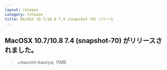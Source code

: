 ```yaml
---
layout: release
category: release
title: MacOSX 10.7/10.8 7.4 (snapshot-70) リリース
---
```

## MacOSX 10.7/10.8 7.4 (snapshot-70) がリリースされました。

> +macvim-kaoriya, 11MB
